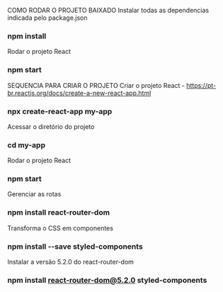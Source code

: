 COMO RODAR O PROJETO BAIXADO
Instalar todas as dependencias indicada pelo package.json

### npm install

Rodar o projeto React

### npm start

SEQUENCIA PARA CRIAR O PROJETO
Criar o projeto React - https://pt-br.reactjs.org/docs/create-a-new-react-app.html

### npx create-react-app my-app

Acessar o diretório do projeto

### cd my-app

Rodar o projeto React

### npm start

Gerenciar as rotas

### npm install react-router-dom

Transforma o CSS em componentes

### npm install --save styled-components

Instalar a versão 5.2.0 do react-router-dom

### npm install react-router-dom@5.2.0 styled-components
